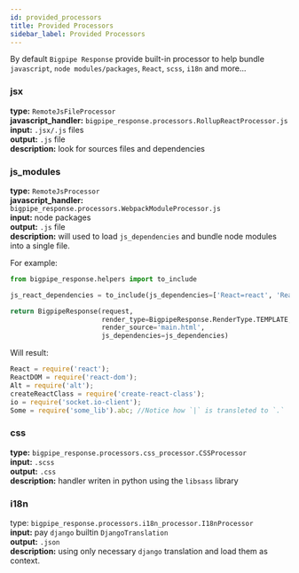 ```yaml
---
id: provided_processors
title: Provided Processors
sidebar_label: Provided Processors
---
```


By default `Bigpipe Response` provide built-in processor to help bundle `javascript`, `node modules/packages`, `React`, `scss`, `i18n` and more...

### jsx 
**type:** `RemoteJsFileProcessor`      
**javascript_handler:** `bigpipe_response.processors.RollupReactProcessor.js`      
**input:** `.jsx/.js` files    
**output:** `.js` file   
**description:**  look for sources files and dependencies 


### js_modules   
**type:** `RemoteJsProcessor`      
**javascript_handler:** `bigpipe_response.processors.WebpackModuleProcessor.js`   
**input:** node packages   
**output:** `.js` file   
**description:** will used to load `js_dependencies` and bundle node modules into a single file.    

For example:        

```python
from bigpipe_response.helpers import to_include

js_react_dependencies = to_include(js_dependencies=['React=react', 'ReactDOM=react-dom', 'Alt=alt', 'createReactClass=create-react-class', 'io=socket.io-client', 'Some=some_lib|abc'], is_link=True, processor_name='js_modules')

return BigpipeResponse(request,
                       render_type=BigpipeResponse.RenderType.TEMPLATE,
                       render_source='main.html',
                       js_dependencies=js_dependencies)
```   

Will result:   
```javascript
React = require('react');     
ReactDOM = require('react-dom');   
Alt = require('alt');    
createReactClass = require('create-react-class');   
io = require('socket.io-client');   
Some = require('some_lib').abc; //Notice how `|` is transleted to `.`
```

  
### css
**type:** `bigpipe_response.processors.css_processor.CSSProcessor`   
**input:** `.scss`    
**output:** `.css`   
**description:** handler writen in python using the `libsass` library


### i18n
type: `bigpipe_response.processors.i18n_processor.I18nProcessor`   
**input:** pay `django` builtin `DjangoTranslation`    
**output:** `.json`   
**description:** using only necessary `django` translation and load them as context.   
